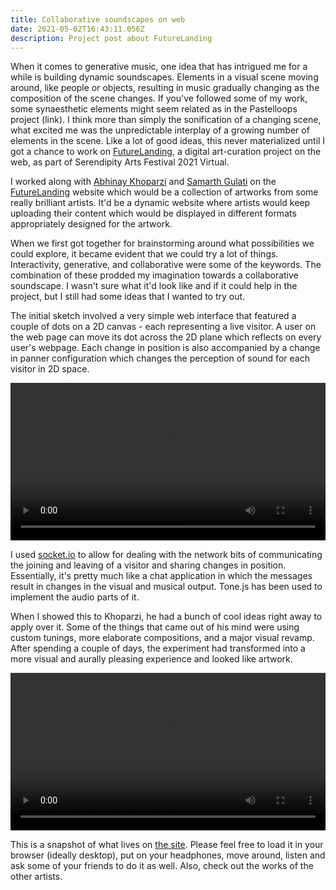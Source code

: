 ```yaml
---
title: Collaborative soundscapes on web
date: 2021-05-02T16:43:11.056Z
description: Project post about FutureLanding
---
```

When it comes to generative music, one idea that has intrigued me for a while is building dynamic soundscapes. Elements in a visual scene moving around, like people or objects, resulting in music gradually changing as the composition of the scene changes. If you've followed some of my work, some synaesthetic elements might seem related as in the Pastelloops project (link). I think more than simply the sonification of a changing scene, what excited me was the unpredictable interplay of a growing number of elements in the scene. Like a lot of good ideas, this never materialized until I got a chance to work on [FutureLanding](https://futurelanding.serendipityartsvirtual.com/), a digital art-curation project on the web, as part of Serendipity Arts Festival 2021 Virtual.

I worked along with [Abhinay Khoparzi](http://khoparzi.com/) and [Samarth Gulati](https://samarthgulati.com/) on the [FutureLanding](https://futurelanding.serendipityartsvirtual.com/) website which would be a collection of artworks from some really brilliant artists. It'd be a dynamic website where artists would keep uploading their content which would be displayed in different formats appropriately designed for the artwork.

When we first got together for brainstorming around what possibilities we could explore, it became evident that we could try a lot of things. Interactivity, generative, and collaborative were some of the keywords. The combination of these prodded my imagination towards a collaborative soundscape. I wasn't sure what it'd look like and if it could help in the project, but I still had some ideas that I wanted to try out.

The initial sketch involved a very simple web interface that featured a couple of dots on a 2D canvas - each representing a live visitor. A user on the web page can move its dot across the 2D plane which reflects on every user's webpage. Each change in position is also accompanied by a change in panner configuration which changes the perception of sound for each visitor in 2D space.

<video controls width="100%">
  <source src="oldgrab.mp4" type="video/mp4">
</video>

I used [socket.io](http://socket.io) to allow for dealing with the network bits of communicating the joining and leaving of a visitor and sharing changes in position. Essentially, it's pretty much like a chat application in which the messages result in changes in the visual and musical output. Tone.js has been used to implement the audio parts of it.

When I showed this to Khoparzi, he had a bunch of cool ideas right away to apply over it. Some of the things that came out of his mind were using custom tunings, more elaborate compositions, and a major visual revamp. After spending a couple of days, the experiment had transformed into a more visual and aurally pleasing experience and looked like artwork.

<video controls width="100%">
  <source src="newgrab.mp4" type="video/mp4">
</video>

This is a snapshot of what lives on [the site](https://futurelanding.serendipityartsvirtual.com/abhinaykhoparzi). Please feel free to load it in your browser (ideally desktop), put on your headphones, move around, listen and ask some of your friends to do it as well. Also, check out the works of the other artists.